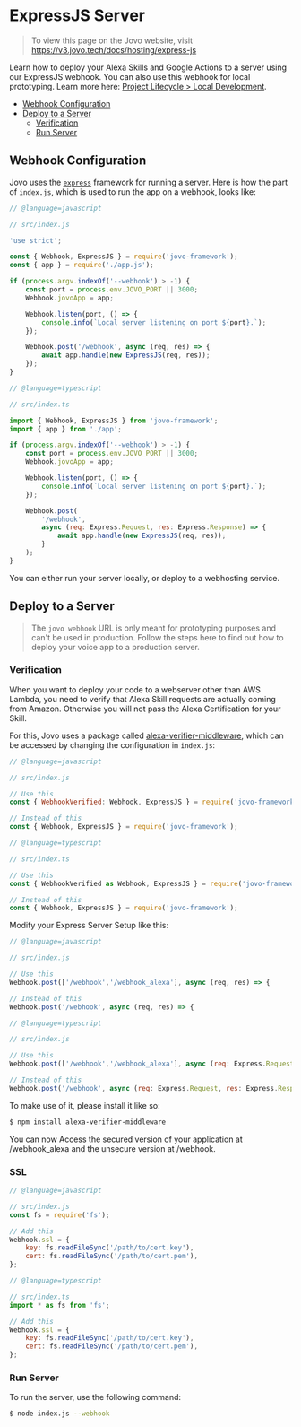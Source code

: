 # ExpressJS Server

> To view this page on the Jovo website, visit https://v3.jovo.tech/docs/hosting/express-js

Learn how to deploy your Alexa Skills and Google Actions to a server using our ExpressJS webhook. You can also use this webhook for local prototyping. Learn more here: [Project Lifecycle > Local Development](../../workflows/project-lifecycle.md#local-development '../project-lifecycle#local-development').

- [Webhook Configuration](#webhook-configuration)
- [Deploy to a Server](#deploy-to-a-server)
  - [Verification](#verification)
  - [Run Server](#run-server)

## Webhook Configuration

Jovo uses the [`express`](https://expressjs.com/) framework for running a server. Here is how the part of `index.js`, which is used to run the app on a webhook, looks like:

```javascript
// @language=javascript

// src/index.js

'use strict';

const { Webhook, ExpressJS } = require('jovo-framework');
const { app } = require('./app.js');

if (process.argv.indexOf('--webhook') > -1) {
	const port = process.env.JOVO_PORT || 3000;
	Webhook.jovoApp = app;

	Webhook.listen(port, () => {
		console.info(`Local server listening on port ${port}.`);
	});

	Webhook.post('/webhook', async (req, res) => {
		await app.handle(new ExpressJS(req, res));
	});
}

// @language=typescript

// src/index.ts

import { Webhook, ExpressJS } from 'jovo-framework';
import { app } from './app';

if (process.argv.indexOf('--webhook') > -1) {
	const port = process.env.JOVO_PORT || 3000;
	Webhook.jovoApp = app;

	Webhook.listen(port, () => {
		console.info(`Local server listening on port ${port}.`);
	});

	Webhook.post(
		'/webhook',
		async (req: Express.Request, res: Express.Response) => {
			await app.handle(new ExpressJS(req, res));
		}
	);
}
```

You can either run your server locally, or deploy to a webhosting service.

## Deploy to a Server

> The `jovo webhook` URL is only meant for prototyping purposes and can't be used in production. Follow the steps here to find out how to deploy your voice app to a production server.

### Verification

When you want to deploy your code to a webserver other than AWS Lambda, you need to verify that Alexa Skill requests are actually coming from Amazon. Otherwise you will not pass the Alexa Certification for your Skill.

For this, Jovo uses a package called [alexa-verifier-middleware](https://github.com/alexa-js/alexa-verifier-middleware), which can be accessed by changing the configuration in `index.js`:

```javascript
// @language=javascript

// src/index.js

// Use this
const { WebhookVerified: Webhook, ExpressJS } = require('jovo-framework');

// Instead of this
const { Webhook, ExpressJS } = require('jovo-framework');

// @language=typescript

// src/index.ts

// Use this
const { WebhookVerified as Webhook, ExpressJS } = require('jovo-framework');

// Instead of this
const { Webhook, ExpressJS } = require('jovo-framework');
```

Modify your Express Server Setup like this:

```javascript
// @language=javascript

// src/index.js

// Use this
Webhook.post(['/webhook','/webhook_alexa'], async (req, res) => {

// Instead of this
Webhook.post('/webhook', async (req, res) => {

// @language=typescript

// src/index.js

// Use this
Webhook.post(['/webhook','/webhook_alexa'], async (req: Express.Request, res: Express.Response) => {

// Instead of this
Webhook.post('/webhook', async (req: Express.Request, res: Express.Response) => {
```

To make use of it, please install it like so:

```sh
$ npm install alexa-verifier-middleware
```

You can now Access the secured version of your application at /webhook_alexa and the unsecure version at /webhook.

### SSL

```javascript
// @language=javascript

// src/index.js
const fs = require('fs');

// Add this
Webhook.ssl = {
	key: fs.readFileSync('/path/to/cert.key'),
	cert: fs.readFileSync('/path/to/cert.pem'),
};

// @language=typescript

// src/index.ts
import * as fs from 'fs';

// Add this
Webhook.ssl = {
	key: fs.readFileSync('/path/to/cert.key'),
	cert: fs.readFileSync('/path/to/cert.pem'),
};
```

### Run Server

To run the server, use the following command:

```sh
$ node index.js --webhook
```

<!--[metadata]: {"description": "Find out how to host your Alexa Skills and Google Actions on a server with ExpressJS and the Jovo Framework.",
		        "route": "hosting/express-js"}-->

